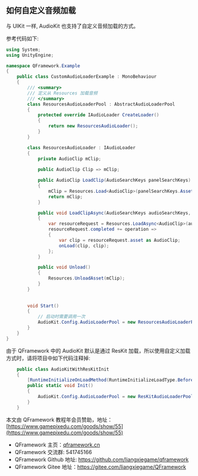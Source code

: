 ﻿## 如何自定义音频加载

与 UIKit 一样, AudioKit 也支持了自定义音频加载的方式。

参考代码如下:

```csharp
using System;
using UnityEngine;

namespace QFramework.Example
{
    public class CustomAudioLoaderExample : MonoBehaviour
    {
        /// <summary>
        /// 定义从 Resources 加载音频
        /// </summary>
        class ResourcesAudioLoaderPool : AbstractAudioLoaderPool
        {
            protected override IAudioLoader CreateLoader()
            {
                return new ResourcesAudioLoader();
            }
        }

        class ResourcesAudioLoader : IAudioLoader
        {
            private AudioClip mClip;
        
            public AudioClip Clip => mClip;

            public AudioClip LoadClip(AudioSearchKeys panelSearchKeys)
            {
                mClip = Resources.Load<AudioClip>(panelSearchKeys.AssetName);
                return mClip;
            }

            public void LoadClipAsync(AudioSearchKeys audioSearchKeys, Action<bool,AudioClip> onLoad)
            {
                var resourceRequest = Resources.LoadAsync<AudioClip>(audioSearchKeys.AssetName);
                resourceRequest.completed += operation =>
                {
                    var clip = resourceRequest.asset as AudioClip;
                    onLoad(clip, clip);
                };
            }

            public void Unload()
            {
                Resources.UnloadAsset(mClip);
            }
        }
        
        
        void Start()
        {
            // 启动时需要调用一次
            AudioKit.Config.AudioLoaderPool = new ResourcesAudioLoaderPool();
        }
    }
}

```

由于 QFramework 中的 AudioKit 默认是通过 ResKit 加载，所以使用自定义加载方式时，请将项目中如下代码注释掉:

```csharp
    public class AudioKitWithResKitInit 
    {
        [RuntimeInitializeOnLoadMethod(RuntimeInitializeLoadType.BeforeSceneLoad)]
        public static void Init()
        {
            AudioKit.Config.AudioLoaderPool = new ResKitAudioLoaderPool();
        }
    }
```

本文由 QFramework 教程年会员赞助，地址：[https://www.gamepixedu.com/goods/show/55](https://www.gamepixedu.com/goods/show/55)

* QFramework 主页：[qframework.cn](https://qframework.cn)
* QFramework 交流群: 541745166
* QFramework Github 地址: <https://github.com/liangxiegame/qframework>
* QFramework Gitee 地址：<https://gitee.com/liangxiegame/QFramework>